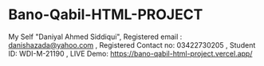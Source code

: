 # Bano-Qabil-HTML-PROJECT
My Self "Daniyal Ahmed Siddiqui",
Registered email : danishazada@yahoo.com ,
Registered Contact no: 03422730205 ,
Student ID: WDI-M-21190 ,
LIVE Demo: https://bano-qabil-html-project.vercel.app/
